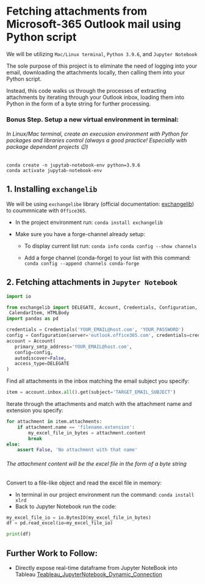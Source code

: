 # Fetching attachments from Microsoft-365 Outlook mail using Python script 

We will be utilizing `Mac/Linux terminal`, `Python 3.9.6`, and `Jupyter Notebook`

The sole purpose of this project is to eliminate the need of logging into your email, downloading the attachments locally, then calling them into your Python script.

Instead, this code walks us through the processes of extracting attachments by iterating through your Outlook inbox, loading them into Python in the form of a byte string for further processing.


### Bonus Step. Setup a new virtual environment in terminal:

###### In Linux/Mac terminal, create an execusion environment with Python for packages and libraries control (always a good practice! Especially with package dependant projects 😉)

```
conda create -n jupytab-notebook-env python=3.9.6
conda activate jupytab-notebook-env
```

## 1. Installing `exchangelib` 

We will be using `exchangelibe` library (official documentation: [exchangelib](https://ecederstrand.github.io/exchangelib/#installation)) to coummnicate with `Office365`. 

- In the project environment run: `conda install exchangelib `

- Make sure you have a forge-channel already setup:

  - To display current list run: ```conda info``` ```conda config --show channels```

  - Add a forge channel (conda-forge) to your list with this command: ```conda config --append channels conda-forge```


## 2. Fetching attachments in `Jupyter Notebook`


 ``` Python
import io

from exchangelib import DELEGATE, Account, Credentials, Configuration, FileAttachment, ItemAttachment, Message, \
  CalendarItem, HTMLBody
import pandas as pd

credentials = Credentials('YOUR_EMAIL@host.com', 'YOUR_PASSWORD')
config = Configuration(server='outlook.office365.com', credentials=credentials)
account = Account(
    primary_smtp_address='YOUR_EMAIL@host.com',
    config=config,
    autodiscover=False,
    access_type=DELEGATE
)
```

Find all attachments in the inbox matching the email subject you specify:

```Python
item = account.inbox.all().get(subject='TARGET_EMAIL_SUBJECT')
 ```
Iterate through the attachments and match with the attachment name and extension you specify:

```python
for attachment in item.attachments:
    if attachment.name == 'filename.extension':
        my_excel_file_in_bytes = attachment.content
        break
else:
    assert False, 'No attachment with that name'
```

###### The attachment content will be the excel file in the form of a byte string

Convert to a file-like object and read the excel file in memory:

 - In terminal in our project environment run the command: `conda install xlrd`
 - Back to Jupyter Notebook run the code:


``` Python
my_excel_file_io = io.BytesIO(my_excel_file_in_bytes)
df = pd.read_excel(io=my_excel_file_io)
```

```python
print(df)
```

## Further Work to Follow:

- Directly expose real-time dataframe from Jupyter NoteBook into Tableau [Teableau_JupyterNotebook_Dynamic_Connection](https://github.com/magidbugazia/Realtime_Teableau_JupyterNotebook.git)
